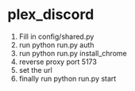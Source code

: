 # plex_discord

1. Fill in config/shared.py
2. run python run.py auth
3. run python run.py install_chrome
4. reverse proxy port 5173
5. set the url
6. finally run python run.py start
